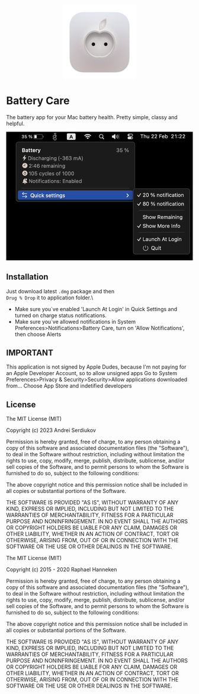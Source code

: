 <p align="center">
    <img src="https://github.com/serdukow/battery-care/blob/main/battery-care/Assets.xcassets/AppIcon.appiconset/icon-1024.png" alt="Logo" width="200">
</p>

# Battery Care
The battery app for your Mac battery health. Pretty simple, classy and helpful. 

![UI-1](https://github.com/serdukow/battery-care/blob/main/battery-care-ui.png)

## Installation

Just download latest `.dmg`
 package and then \
  `Drug % Drop` it to application folder.\
- Make sure you`ve enabled 'Launch At Login' in Quick Settings and turned on charge status notifications. 
- Make sure you`ve allowed notifications in System Preferences>Notifications>Battery Care, turn on 'Allow Notifications', then choose Alerts

## IMPORTANT 

This application is not signed by Apple Dudes, because I'm not paying for an Apple Developer Account, so to allow unsigned apps Go to System Preferences>Privacy & Security>Security>Allow applications downloaded from...
Choose App Store and indetified developers
    
## License

The MIT License (MIT)

Copyright (c) 2023 Andrei Serdiukov

Permission is hereby granted, free of charge, to any person obtaining a copy of this software and associated documentation files (the "Software"), to deal in the Software without restriction, including without limitation the rights to use, copy, modify, merge, publish, distribute, sublicense, and/or sell copies of the Software, and to permit persons to whom the Software is furnished to do so, subject to the following conditions:

The above copyright notice and this permission notice shall be included in all copies or substantial portions of the Software.

THE SOFTWARE IS PROVIDED "AS IS", WITHOUT WARRANTY OF ANY KIND, EXPRESS OR IMPLIED, INCLUDING BUT NOT LIMITED TO THE WARRANTIES OF MERCHANTABILITY, FITNESS FOR A PARTICULAR PURPOSE AND NONINFRINGEMENT. IN NO EVENT SHALL THE AUTHORS OR COPYRIGHT HOLDERS BE LIABLE FOR ANY CLAIM, DAMAGES OR OTHER LIABILITY, WHETHER IN AN ACTION OF CONTRACT, TORT OR OTHERWISE, ARISING FROM, OUT OF OR IN CONNECTION WITH THE SOFTWARE OR THE USE OR OTHER DEALINGS IN THE SOFTWARE.

The MIT License (MIT)

Copyright (c) 2015 - 2020 Raphael Hanneken

Permission is hereby granted, free of charge, to any person obtaining a copy of this software and associated documentation files (the "Software"), to deal in the Software without restriction, including without limitation the rights to use, copy, modify, merge, publish, distribute, sublicense, and/or sell copies of the Software, and to permit persons to whom the Software is furnished to do so, subject to the following conditions:

The above copyright notice and this permission notice shall be included in all copies or substantial portions of the Software.

THE SOFTWARE IS PROVIDED "AS IS", WITHOUT WARRANTY OF ANY KIND, EXPRESS OR IMPLIED, INCLUDING BUT NOT LIMITED TO THE WARRANTIES OF MERCHANTABILITY, FITNESS FOR A PARTICULAR PURPOSE AND NONINFRINGEMENT. IN NO EVENT SHALL THE AUTHORS OR COPYRIGHT HOLDERS BE LIABLE FOR ANY CLAIM, DAMAGES OR OTHER LIABILITY, WHETHER IN AN ACTION OF CONTRACT, TORT OR OTHERWISE, ARISING FROM, OUT OF OR IN CONNECTION WITH THE SOFTWARE OR THE USE OR OTHER DEALINGS IN THE SOFTWARE.
